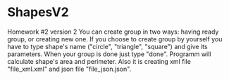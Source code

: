 # ShapesV2
Homework #2 version 2
You can create group in two ways: having ready group, or creating new one. If you choose to create group by yourself you have to type shape's name ("circle", "triangle", "square") and give its parameters. When your group is done just type "done". Programm will calculate shape's area and perimeter. Also it is creating xml file "file_xml.xml" and json file "file_json.json".

